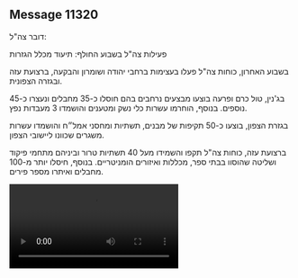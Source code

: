 ## Message 11320

דובר צה"ל: 

פעילות צה"ל בשבוע החולף: תיעוד מכלל הגזרות

בשבוע האחרון, כוחות צה"ל פעלו בעצימות ברחבי יהודה ושומרון והבקעה, ברצועת עזה ובגזרה הצפונית. 

בג'נין, טול כרם ופרעה בוצעו מבצעים נרחבים בהם חוסלו כ-35 מחבלים ונעצרו כ-45 נוספים. בנוסף, הוחרמו עשרות כלי נשק ומטענים והושמדו 3 מעבדות נפץ. 

בגזרת הצפון, בוצעו כ-50 תקיפות של מבנים, תשתיות ומחסני אמל״ח והושמדו עשרות משגרים שכוונו ליישובי הצפון. 

ברצועת עזה, כוחות צה"ל תקפו והשמידו מעל 40 תשתיות טרור וביניהם מתחמי פיקוד ושליטה שהוסוו בבתי ספר, מכללות ואיזורים הומניטריים. בנוסף, חיסלו יותר מ-100 מחבלים ואיתרו מספר פירים.

![Video](https://data.iron-swords.co.il/2024/September/06/11320/11320_media.mp4)
